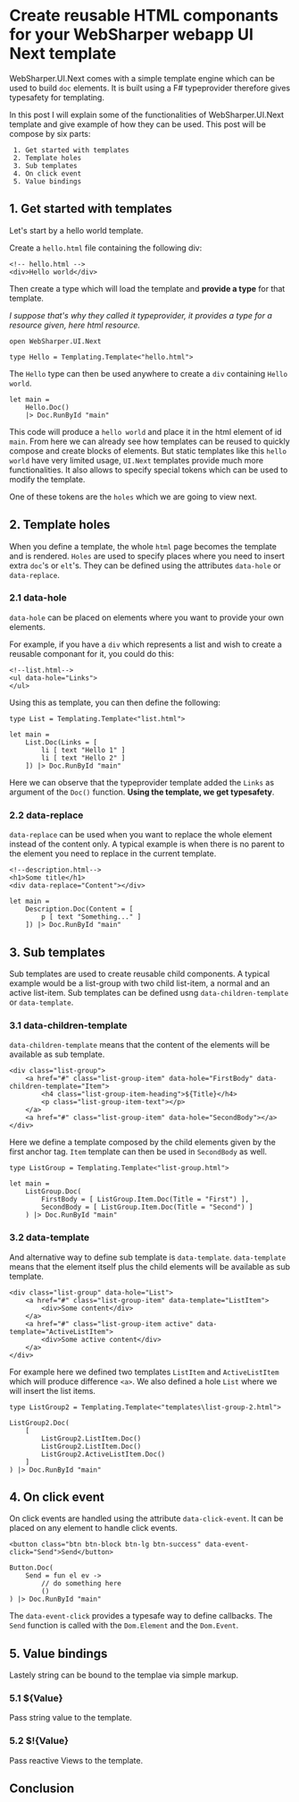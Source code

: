 # Create reusable HTML componants for your WebSharper webapp UI Next template

WebSharper.UI.Next comes with a simple template engine which can be used to build `doc` elements.
It is built using a F# typeprovider therefore gives typesafety for templating.

In this post I will explain some of the functionalities of WebSharper.UI.Next template and give example of how they can be used. This post will be compose by six parts:

```
 1. Get started with templates
 2. Template holes
 3. Sub templates
 4. On click event
 5. Value bindings
```

## 1. Get started with templates

Let's start by a hello world template.

Create a `hello.html` file containing the following div:
```
<!-- hello.html -->
<div>Hello world</div>
```

Then create a type which will load the template and __provide a type__ for that template.

_I suppose that's why they called it typeprovider, it provides a type for a resource given, here html resource._

```
open WebSharper.UI.Next

type Hello = Templating.Template<"hello.html">
```

The `Hello` type can then be used anywhere to create a `div` containing `Hello world`.

```
let main =
    Hello.Doc()
    |> Doc.RunById "main"
```

This code will produce a `hello world` and place it in the html element of id `main`. 
From here we can already see how templates can be reused to quickly compose and create blocks of elements.
But static templates like this `hello world` have very limited usage, `UI.Next` templates provide much more functionalities. 
It also allows to specify special tokens which can be used to modify the template.

One of these tokens are the `holes` which we are going to view next.

## 2. Template holes

When you define a template, the whole `html` page becomes the template and is rendered.
`Holes` are used to specify places where you need to insert extra `doc`'s or `elt`'s.
They can be defined using the attributes `data-hole` or `data-replace`.

### 2.1 data-hole

`data-hole` can be placed on elements where you want to provide your own elements.

For example, if you have a `div` which represents a list and wish to create a reusable componant for it, you could do this:

```
<!--list.html-->
<ul data-hole="Links">
</ul>
``` 

Using this as template, you can then define the following:

```
type List = Templating.Template<"list.html">

let main =
    List.Doc(Links = [ 
        li [ text "Hello 1" ]
        li [ text "Hello 2" ] 
    ]) |> Doc.RunById "main"
```

Here we can observe that the typeprovider template added the `Links` as argument of the `Doc()` function.
__Using the template, we get typesafety__.

### 2.2 data-replace

`data-replace` can be used when you want to replace the whole element instead of the content only.
A typical example is when there is no parent to the element you need to replace in the current template.

```
<!--description.html-->
<h1>Some title</h1>
<div data-replace="Content"></div>

```
```
let main =
    Description.Doc(Content = [ 
        p [ text "Something..." ]
    ]) |> Doc.RunById "main"
```

## 3. Sub templates

Sub templates are used to create reusable child components.
A typical example would be a list-group with two child list-item, a normal and an active list-item.
Sub templates can be defined usng `data-children-template` or `data-template`.

### 3.1 data-children-template

`data-children-template` means that the content of the elements will be available as sub template.

```
<div class="list-group">
    <a href="#" class="list-group-item" data-hole="FirstBody" data-children-template="Item">
        <h4 class="list-group-item-heading">${Title}</h4>
        <p class="list-group-item-text"></p>
    </a>
    <a href="#" class="list-group-item" data-hole="SecondBody"></a>
</div>
```

Here we define a template composed by the child elements given by the first anchor tag.
`Item` template can then be used in `SecondBody` as well.

```
type ListGroup = Templating.Template<"list-group.html">

let main =
    ListGroup.Doc(
        FirstBody = [ ListGroup.Item.Doc(Title = "First") ],
        SecondBody = [ ListGroup.Item.Doc(Title = "Second") ]
    ) |> Doc.RunById "main"
```

### 3.2 data-template

And alternative way to define sub template is `data-template`.
`data-template` means that the element itself plus the child elements will be available as sub template.

```
<div class="list-group" data-hole="List">
    <a href="#" class="list-group-item" data-template="ListItem">
        <div>Some content</div>
    </a>
    <a href="#" class="list-group-item active" data-template="ActiveListItem">
        <div>Some active content</div>
    </a>
</div>
```

For example here we defined two templates `ListItem` and `ActiveListItem` which will produce difference `<a>`.
We also defined a hole `List` where we will insert the list items.

```
type ListGroup2 = Templating.Template<"templates\list-group-2.html">

ListGroup2.Doc(
    [
        ListGroup2.ListItem.Doc()
        ListGroup2.ListItem.Doc()
        ListGroup2.ActiveListItem.Doc()
    ]
) |> Doc.RunById "main"
```

## 4. On click event

On click events are handled using the attribute `data-click-event`.
It can be placed on any element to handle click events.

```
<button class="btn btn-block btn-lg btn-success" data-event-click="Send">Send</button>
```

```
Button.Doc(
    Send = fun el ev -> 
        // do something here
        ()
) |> Doc.RunById "main"
```

The `data-event-click` provides a typesafe way to define callbacks. The `Send` function is called with the `Dom.Element` and the `Dom.Event`.

## 5. Value bindings

Lastely string can be bound to the templae via simple markup.

### 5.1 ${Value}

Pass string value to the template.

### 5.2 $!{Value}

Pass reactive Views to the template.

## Conclusion
